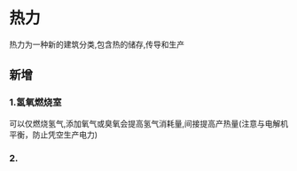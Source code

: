 # 热力
热力为一种新的建筑分类,包含热的储存,传导和生产
## 新增
### 1.氢氧燃烧室
可以仅燃烧氢气,添加氧气或臭氧会提高氢气消耗量,间接提高产热量(注意与电解机平衡，防止凭空生产电力)
### 2.